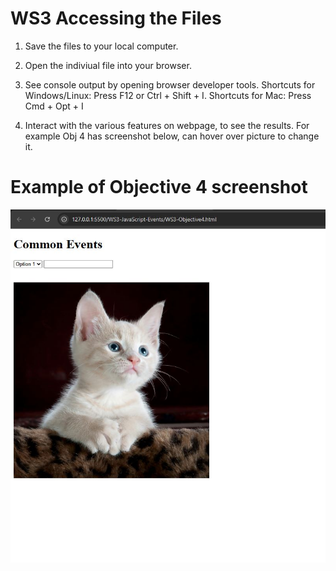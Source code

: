 # WS3 Accessing the Files 

1. Save the files to your local computer.

2. Open the indiviual file into your browser.

3. See console output by opening browser developer tools. Shortcuts for Windows/Linux: Press F12 or Ctrl + Shift  + I. Shortcuts for Mac: Press Cmd + Opt + I

4. Interact with the various features on webpage, to see the results. For example Obj 4 has screenshot below, can hover over picture to change it.

# Example of Objective 4 screenshot

![Screenshot of browser](../images/exObj4.jpg)
